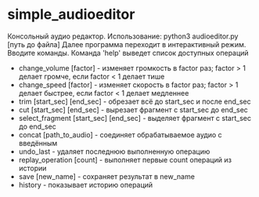 # simple_audioeditor
Консольный аудио редактор.
Использование: python3 audioeditor.py [путь до файла]
Далее программа переходит в интерактивный режим.  
Вводите команды. Команда 'help' выведет список доступных операций  
- change_volume [factor] - изменяет громкость в factor раз; factor > 1 делает громче, если factor < 1 делает тише
- change_speed [factor] - изменяет скорость в factor раз; factor > 1 делает быстрее, если factor < 1 делает медленнее
- trim [start_sec] [end_sec] - обрезает всё до start_sec и после end_sec
- cut [start_sec] [end_sec] - вырезает фрагмент с start_sec до end_sec
- select_fragment [start_sec] [end_sec] - выделяет фрагмент с start_sec до end_sec
- concat [path_to_audio] - соединяет обрабатываемое аудио с введённым
- undo_last - удаляет последнюю выполненную операцию
- replay_operation [count] - выполняет первые count операций из истории
- save [new_name] - сохраняет результат в new_name
- history - показывает историю операций